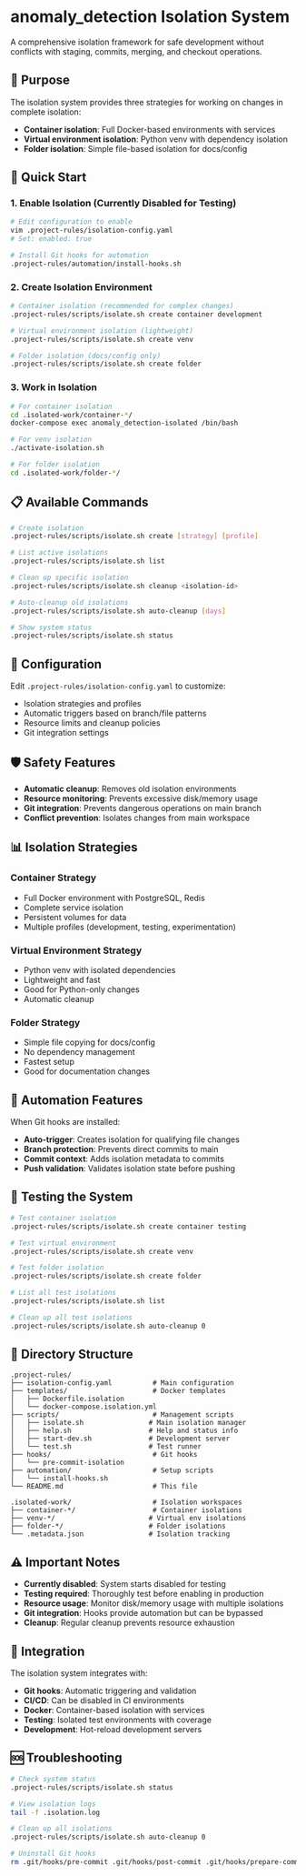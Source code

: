 # anomaly_detection Isolation System

A comprehensive isolation framework for safe development without conflicts with staging, commits, merging, and checkout operations.

## 🎯 Purpose

The isolation system provides three strategies for working on changes in complete isolation:

- **Container isolation**: Full Docker-based environments with services
- **Virtual environment isolation**: Python venv with dependency isolation  
- **Folder isolation**: Simple file-based isolation for docs/config

## 🚀 Quick Start

### 1. Enable Isolation (Currently Disabled for Testing)

```bash
# Edit configuration to enable
vim .project-rules/isolation-config.yaml
# Set: enabled: true

# Install Git hooks for automation
.project-rules/automation/install-hooks.sh
```

### 2. Create Isolation Environment

```bash
# Container isolation (recommended for complex changes)
.project-rules/scripts/isolate.sh create container development

# Virtual environment isolation (lightweight)
.project-rules/scripts/isolate.sh create venv

# Folder isolation (docs/config only)
.project-rules/scripts/isolate.sh create folder
```

### 3. Work in Isolation

```bash
# For container isolation
cd .isolated-work/container-*/
docker-compose exec anomaly_detection-isolated /bin/bash

# For venv isolation
./activate-isolation.sh

# For folder isolation
cd .isolated-work/folder-*/
```

## 📋 Available Commands

```bash
# Create isolation
.project-rules/scripts/isolate.sh create [strategy] [profile]

# List active isolations
.project-rules/scripts/isolate.sh list

# Clean up specific isolation
.project-rules/scripts/isolate.sh cleanup <isolation-id>

# Auto-cleanup old isolations
.project-rules/scripts/isolate.sh auto-cleanup [days]

# Show system status
.project-rules/scripts/isolate.sh status
```

## 🔧 Configuration

Edit `.project-rules/isolation-config.yaml` to customize:

- Isolation strategies and profiles
- Automatic triggers based on branch/file patterns
- Resource limits and cleanup policies
- Git integration settings

## 🛡️ Safety Features

- **Automatic cleanup**: Removes old isolation environments
- **Resource monitoring**: Prevents excessive disk/memory usage
- **Git integration**: Prevents dangerous operations on main branch
- **Conflict prevention**: Isolates changes from main workspace

## 📊 Isolation Strategies

### Container Strategy

- Full Docker environment with PostgreSQL, Redis
- Complete service isolation
- Persistent volumes for data
- Multiple profiles (development, testing, experimentation)

### Virtual Environment Strategy  

- Python venv with isolated dependencies
- Lightweight and fast
- Good for Python-only changes
- Automatic cleanup

### Folder Strategy

- Simple file copying for docs/config
- No dependency management
- Fastest setup
- Good for documentation changes

## 🔄 Automation Features

When Git hooks are installed:

- **Auto-trigger**: Creates isolation for qualifying file changes
- **Branch protection**: Prevents direct commits to main
- **Commit context**: Adds isolation metadata to commits
- **Push validation**: Validates isolation state before pushing

## 🧪 Testing the System

```bash
# Test container isolation
.project-rules/scripts/isolate.sh create container testing

# Test virtual environment
.project-rules/scripts/isolate.sh create venv

# Test folder isolation
.project-rules/scripts/isolate.sh create folder

# List all test isolations
.project-rules/scripts/isolate.sh list

# Clean up all test isolations
.project-rules/scripts/isolate.sh auto-cleanup 0
```

## 📁 Directory Structure

```
.project-rules/
├── isolation-config.yaml          # Main configuration
├── templates/                     # Docker templates
│   ├── Dockerfile.isolation
│   └── docker-compose.isolation.yml
├── scripts/                       # Management scripts
│   ├── isolate.sh                # Main isolation manager
│   ├── help.sh                   # Help and status info
│   ├── start-dev.sh              # Development server
│   └── test.sh                   # Test runner
├── hooks/                         # Git hooks
│   └── pre-commit-isolation
├── automation/                    # Setup scripts
│   └── install-hooks.sh
└── README.md                      # This file

.isolated-work/                    # Isolation workspaces
├── container-*/                   # Container isolations
├── venv-*/                       # Virtual env isolations
├── folder-*/                     # Folder isolations
└── .metadata.json                # Isolation tracking
```

## ⚠️ Important Notes

- **Currently disabled**: System starts disabled for testing
- **Testing required**: Thoroughly test before enabling in production
- **Resource usage**: Monitor disk/memory usage with multiple isolations
- **Git integration**: Hooks provide automation but can be bypassed
- **Cleanup**: Regular cleanup prevents resource exhaustion

## 🔗 Integration

The isolation system integrates with:

- **Git hooks**: Automatic triggering and validation
- **CI/CD**: Can be disabled in CI environments  
- **Docker**: Container-based isolation with services
- **Testing**: Isolated test environments with coverage
- **Development**: Hot-reload development servers

## 🆘 Troubleshooting

```bash
# Check system status
.project-rules/scripts/isolate.sh status

# View isolation logs
tail -f .isolation.log

# Clean up all isolations
.project-rules/scripts/isolate.sh auto-cleanup 0

# Uninstall Git hooks
rm .git/hooks/pre-commit .git/hooks/post-commit .git/hooks/prepare-commit-msg .git/hooks/pre-push
```
